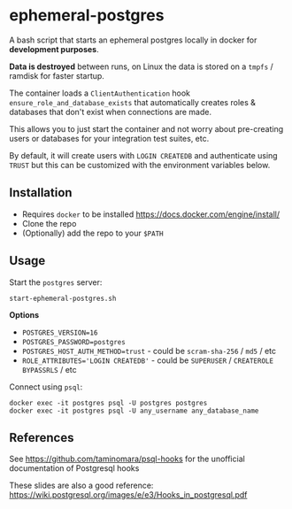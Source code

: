 # ephemeral-postgres

A bash script that starts an ephemeral postgres locally in docker for **development purposes**.

**Data is destroyed** between runs, on Linux the data is stored on a `tmpfs` / ramdisk
for faster startup.

The container loads a `ClientAuthentication` hook `ensure_role_and_database_exists` that
automatically creates roles & databases that don't exist when connections are made.

This allows you to just start the container and not worry about pre-creating users or
databases for your integration test suites, etc.

By default, it will create users with `LOGIN CREATEDB` and authenticate using `TRUST` but
this can be customized with the environment variables below.

## Installation

- Requires `docker` to be installed https://docs.docker.com/engine/install/
- Clone the repo
- (Optionally) add the repo to your `$PATH`

## Usage

Start the `postgres` server:

```shell
start-ephemeral-postgres.sh
```

**Options**

- `POSTGRES_VERSION=16`
- `POSTGRES_PASSWORD=postgres`
- `POSTGRES_HOST_AUTH_METHOD=trust` - could be `scram-sha-256` / `md5` / etc
- `ROLE_ATTRIBUTES='LOGIN CREATEDB'` - could be `SUPERUSER` / `CREATEROLE BYPASSRLS` / etc

Connect using `psql`:

```shell
docker exec -it postgres psql -U postgres postgres
docker exec -it postgres psql -U any_username any_database_name
```

## References

See https://github.com/taminomara/psql-hooks for the unofficial documentation of Postgresql hooks

These slides are also a good reference: https://wiki.postgresql.org/images/e/e3/Hooks_in_postgresql.pdf
